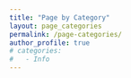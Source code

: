 ```yaml
---
title: "Page by Category"
layout: page_categories
permalink: /page-categories/
author_profile: true
# categories:
#   - Info
---
```

<!--  _pages/category-archive.md -->

